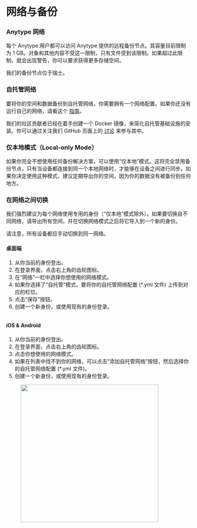 # 网络与备份

### Anytype 网络

每个 Anytype 用户都可以访问 Anytype 提供的远程备份节点。其容量目前限制为 1 GB。对象和其他内容不受这一限制，只有文件受到该限制。如果超过此限制，就会出现警告，你可以要求获得更多存储空间。

我们的备份节点位于瑞士。

### **自托管网络**

要将你的空间和数据备份到自托管网络，你需要拥有一个网络配置。如果你还没有运行自己的网络，请看这个 [指南](https://tech.anytype.io/how-to/self-hosting)。

我们的社区贡献者已经在着手创建一个 Docker 镜像，来简化自托管基础设施的安装。你可以通过关注我们 GitHub 页面上的 [讨论](https://github.com/orgs/anyproto/discussions/17) 来参与其中。

### 仅本地模式（Local-only Mode）

如果你完全不想使用任何备份解决方案，可以使用“仅本地”模式。这将完全禁用备份节点，只有当设备都连接到同一个本地网络时，才能够在设备之间进行同步。如果你决定使用这种模式，建议定期导出你的空间，因为你的数据没有被备份到任何地方。

### 在网络之间切换

我们强烈建议为每个网络使用专用的身份（“仅本地”模式除外）。如果要切换自不同网络，请导出所有空间，并在切换网络模式之后将它导入到一个新的身份。

请注意，所有设备都应手动切换到同一网络。

#### 桌面端

1. 从你当前的身份登出。
2. 在登录界面，点击右上角的齿轮图标。
3. 在“网络”一栏中选择你想使用的网络模式。
4. 如果你选择了“自托管”模式，要将你的自托管网络配置 (\*.yml 文件) 上传到对应的栏位。
5. 点击“保存”按钮。
6. 创建一个新身份，或使用现有的身份登录。

<figure><img src="../../../.gitbook/assets/image (46).png" alt=""><figcaption></figcaption></figure>

#### iOS & Android

1. 从你当前的身份登出。
2. 在登录界面，点击右上角的齿轮图标。
3. 点击你想使用的网络模式。
4. 如果在列表中找不到你的网络，可以点击“添加自托管网络”按钮，然后选择你的自托管网络配置 (\*.yml 文件)。
5. 创建一个新身份，或使用现有的身份登录。

<figure><img src="../../../.gitbook/assets/image (48).png" alt="" width="375"><figcaption></figcaption></figure>